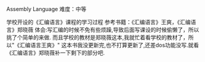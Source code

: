 Assembly Language
难度：中等

学校开设的《汇编语言》课程的学习过程
参考书籍：《汇编语言》王爽，《汇编语言》郑晓薇
体会:写汇编的时候不免有些烦躁,导致后面写课设的时候偷懒了，所以挑了个简单的来做.
     而且学校的教材是郑晓薇这本,我就忙着看学校的教材了，所以"《汇编语言王爽》"
     这本书我没更新完,也不打算更新了,还差dos功能没写.就看《汇编语言》郑晓薇补一下剩下的部分吧.